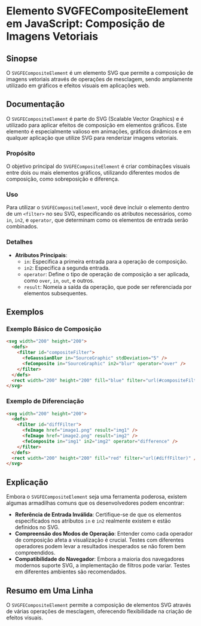 <!--
Meta Description: # Elemento SVGFECompositeElement em JavaScript: Composição de Imagens Vetoriais ## Sinopse O `SVGFECompositeElement` é um elemento SVG que permite a c...
Meta Keywords: svg, composição, 200, svgfecompositeelement, filter
-->

# Elemento SVGFECompositeElement em JavaScript: Composição de Imagens Vetoriais

## Sinopse
O `SVGFECompositeElement` é um elemento SVG que permite a composição de imagens vetoriais através de operações de mesclagem, sendo amplamente utilizado em gráficos e efeitos visuais em aplicações web.

## Documentação
O `SVGFECompositeElement` é parte do SVG (Scalable Vector Graphics) e é utilizado para aplicar efeitos de composição em elementos gráficos. Este elemento é especialmente valioso em animações, gráficos dinâmicos e em qualquer aplicação que utilize SVG para renderizar imagens vetoriais.

### Propósito
O objetivo principal do `SVGFECompositeElement` é criar combinações visuais entre dois ou mais elementos gráficos, utilizando diferentes modos de composição, como sobreposição e diferença.

### Uso
Para utilizar o `SVGFECompositeElement`, você deve incluir o elemento dentro de um `<filter>` no seu SVG, especificando os atributos necessários, como `in`, `in2`, e `operator`, que determinam como os elementos de entrada serão combinados.

### Detalhes
- **Atributos Principais**:
  - `in`: Especifica a primeira entrada para a operação de composição.
  - `in2`: Especifica a segunda entrada.
  - `operator`: Define o tipo de operação de composição a ser aplicada, como `over`, `in`, `out`, e outros.
  - `result`: Nomeia a saída da operação, que pode ser referenciada por elementos subsequentes.

## Exemplos
### Exemplo Básico de Composição
```html
<svg width="200" height="200">
  <defs>
    <filter id="compositeFilter">
      <feGaussianBlur in="SourceGraphic" stdDeviation="5" />
      <feComposite in="SourceGraphic" in2="blur" operator="over" />
    </filter>
  </defs>
  <rect width="200" height="200" fill="blue" filter="url(#compositeFilter)" />
</svg>
```

### Exemplo de Diferenciação
```html
<svg width="200" height="200">
  <defs>
    <filter id="diffFilter">
      <feImage href="image1.png" result="img1" />
      <feImage href="image2.png" result="img2" />
      <feComposite in="img1" in2="img2" operator="difference" />
    </filter>
  </defs>
  <rect width="200" height="200" fill="red" filter="url(#diffFilter)" />
</svg>
```

## Explicação
Embora o `SVGFECompositeElement` seja uma ferramenta poderosa, existem algumas armadilhas comuns que os desenvolvedores podem encontrar:

- **Referência de Entrada Inválida**: Certifique-se de que os elementos especificados nos atributos `in` e `in2` realmente existem e estão definidos no SVG.
- **Compreensão dos Modos de Operação**: Entender como cada operador de composição afeta a visualização é crucial. Testes com diferentes operadores podem levar a resultados inesperados se não forem bem compreendidos.
- **Compatibilidade do Navegador**: Embora a maioria dos navegadores modernos suporte SVG, a implementação de filtros pode variar. Testes em diferentes ambientes são recomendados.

## Resumo em Uma Linha
O `SVGFECompositeElement` permite a composição de elementos SVG através de várias operações de mesclagem, oferecendo flexibilidade na criação de efeitos visuais.